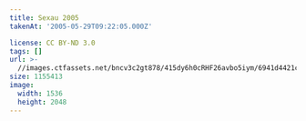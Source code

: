 ```yaml
---
title: Sexau 2005
takenAt: '2005-05-29T09:22:05.000Z'

license: CC BY-ND 3.0
tags: []
url: >-
  //images.ctfassets.net/bncv3c2gt878/415dy6h0cRHF26avbo5iym/6941d4421c0a13665a417e4fcf855d4e/sexau-2005_4560328618_o
size: 1155413
image:
  width: 1536
  height: 2048
---
```


